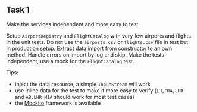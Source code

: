 Task 1
------

Make the services independent and more easy to test.

Setup `AirportRegistry` and `FlightCatalog` with very few airports and flights in the unit tests. Do not use the
`airports.csv` or `flights.csv` file in test but in production setup. Extract data import from constructor to an own
method. Handle errors on import by log and skip. Make the tests independent, use a mock for the `FlightCatalog` test.

Tips:

* inject the data resource, a simple `InputStream` will work
* use inline data for the test to make it more easy to verify
  (`LH,FRA,LHR` and `AB,LHR,MIA` should work for most test cases)
* the [Mockito](http://docs.mockito.googlecode.com/hg/latest/org/mockito/Mockito.html) framework is available
